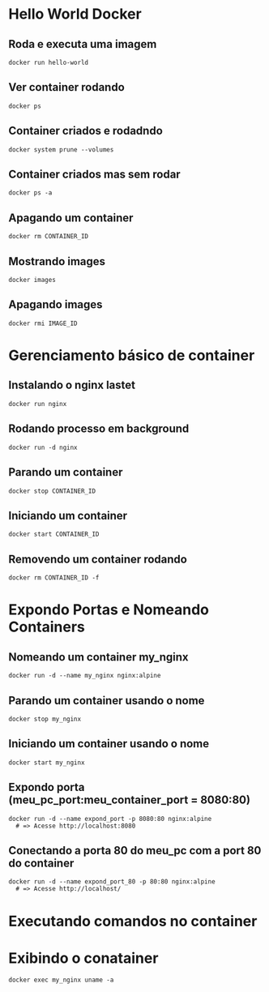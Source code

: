 # Hello World Docker
  ## Roda e executa uma imagem
    docker run hello-world
  ## Ver container rodando
    docker ps
  ## Container criados e rodadndo
    docker system prune --volumes
  ## Container criados mas sem rodar
    docker ps -a
  ## Apagando um container
    docker rm CONTAINER_ID
  ## Mostrando images
    docker images
  ## Apagando images 
    docker rmi IMAGE_ID


# Gerenciamento básico de container
  ## Instalando o nginx lastet
    docker run nginx
  ## Rodando processo em background
    docker run -d nginx
  ## Parando um container
    docker stop CONTAINER_ID
  ## Iniciando um container
    docker start CONTAINER_ID
  ## Removendo um container rodando 
    docker rm CONTAINER_ID -f

# Expondo Portas e Nomeando Containers
  ## Nomeando um container my_nginx
    docker run -d --name my_nginx nginx:alpine
  ## Parando um container usando o nome
    docker stop my_nginx
  ## Iniciando um container usando o nome 
    docker start my_nginx
  ## Expondo porta (meu_pc_port:meu_container_port = 8080:80)
    docker run -d --name expond_port -p 8080:80 nginx:alpine
      # => Acesse http://localhost:8080
  ## Conectando a porta 80 do meu_pc com a port 80 do container
    docker run -d --name expond_port_80 -p 80:80 nginx:alpine
      # => Acesse http://localhost/


# Executando comandos no container
  # Exibindo o conatainer
    docker exec my_nginx uname -a
  
